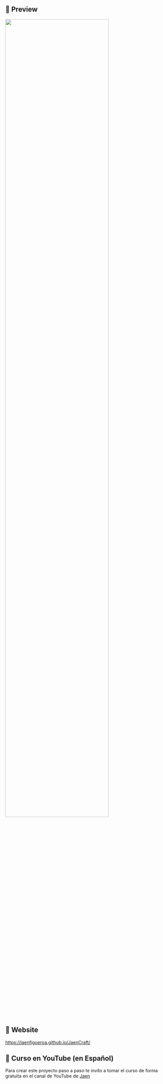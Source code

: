 ## 📌 Preview

<div >
  <img src="./assets/preview.gif" align="center" style="width: 80%" />
</div>

## 📌 Website

https://jaenfigueroa.github.io/JaenCraft/

## 📌 Curso en YouTube (en Español)
Para crear este proyecto paso a paso te invito a tomar el curso de forma gratuita en el canal de YouTube de [Jaen](https://www.youtube.com/@JaenDeveloper)

